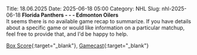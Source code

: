 Title: 18.06.2025
Date: 2025-06-18 05:00
Category: NHL 
Slug: nhl-2025-06-18 
**Florida Panthers - - - Edmonton Oilers**  
It seems there is no available game recap to summarize. If you have details about a specific game or would like information on a particular matchup, feel free to provide that, and I'd be happy to help. 

[Box Score](/gamecenter/edm-vs-fla/2025/06/17/2024030416){:target="_blank"}, [Gamecast](https://www.nhl.com/news/edmonton-oilers-florida-panthers-game-recap-june-17){:target="_blank"}<br>

